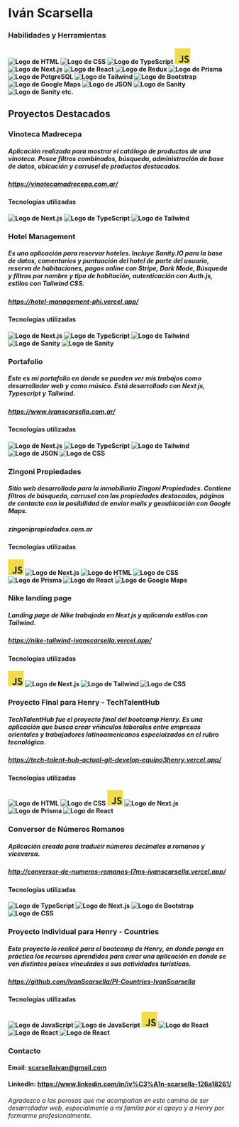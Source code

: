 # Iván Scarsella

### Habilidades y Herramientas

#### <img src="https://i.pinimg.com/736x/b1/75/54/b175549d8268dd656b92e3b56988bdf9.jpg" alt="Logo de HTML" width="35" height="35">  <img src="https://encrypted-tbn0.gstatic.com/images?q=tbn:ANd9GcT9bu2WEcLZDrjws5jidZbgUfi42pPa1GivRA&usqp=CAU" alt="Logo de CSS" width="35" height="35"> <img src="https://cdn.changelog.com/uploads/icons/topics/YXL/icon_large.png?v=63682389432" alt="Logo de TypeScript" width="35" height="35">  <img src="https://raw.githubusercontent.com/voodootikigod/logo.js/master/js.png" alt="Logo de JavaScript" width="35" height="35"> <img src="https://www.svgrepo.com/show/354113/nextjs-icon.svg" alt="Logo de Next.js" width="35" height="35"> <img src="https://cdn.freebiesupply.com/logos/large/2x/react-1-logo-png-transparent.png" alt="Logo de React" width="35" height="35">  <img src="https://edteam-media.s3.amazonaws.com/blogs/original/f82fbb89-6854-409e-83b3-8a02f80826ee.png" alt="Logo de Redux" width="35" height="35"> <img src="https://d2eip9sf3oo6c2.cloudfront.net/tags/images/000/001/287/square_480/prismaHD.png" alt="Logo de Prisma" width="35" height="35"> <img src="https://images.are.na/eyJidWNrZXQiOiJhcmVuYV9pbWFnZXMiLCJrZXkiOiIxNTA1Njg4L29yaWdpbmFsXzBjNTQwZDYxYmI2MTJhMGZlOTU3Mzc5ZjgxMTc1OGYyLnBuZyIsImVkaXRzIjp7InJlc2l6ZSI6eyJ3aWR0aCI6MTIwMCwiaGVpZ2h0IjoxMjAwLCJmaXQiOiJpbnNpZGUiLCJ3aXRob3V0RW5sYXJnZW1lbnQiOnRydWV9LCJ3ZWJwIjp7InF1YWxpdHkiOjkwfSwianBlZyI6eyJxdWFsaXR5Ijo5MH0sInJvdGF0ZSI6bnVsbH19?bc=1" alt="Logo de PotgreSQL" width="35" height="35"> <img src="https://res.cloudinary.com/practicaldev/image/fetch/s--6ebjy0LI--/c_imagga_scale,f_auto,fl_progressive,h_1080,q_auto,w_1080/https://dev-to-uploads.s3.amazonaws.com/uploads/articles/dxy1c2bvl6odeo52dodk.jpg" alt="Logo de Tailwind" width="35" height="35"> <img src="https://upload.wikimedia.org/wikipedia/commons/thumb/b/b2/Bootstrap_logo.svg/1280px-Bootstrap_logo.svg.png" alt="Logo de Bootstrap" width="35" height="35"> <img src="https://cdn-icons-png.flaticon.com/512/355/355980.png" alt="Logo de Google Maps" width="35" height="35"> <img src="https://www.liblogo.com/img-logo/js8750je7e-json-logo-json-logo-icon-in-vector-logo.png" alt="Logo de JSON" width="35" height="35"> <img src="https://images.g2crowd.com/uploads/product/image/large_detail/large_detail_96102ac6497377cd53da621075fe828e/sanity.png" alt="Logo de Sanity" width="35" height="35"> <img src="https://1000logos.net/wp-content/uploads/2021/06/Stripe-Logo-2009.png" alt="Logo de Sanity" width="35" height="35"> etc.

## Proyectos Destacados

### Vinoteca Madrecepa
##### Aplicación realizada para mostrar el catálogo de productos de una vinoteca. Posee filtros combinados, búsqueda, administración de base de datos, ubicación y carrusel de productos destacados.

##### https://vinotecamadrecepa.com.ar/

#### Tecnologías utilizadas
#### <img src="https://www.svgrepo.com/show/354113/nextjs-icon.svg" alt="Logo de Next.js" width="35" height="35"> <img src="https://cdn.changelog.com/uploads/icons/topics/YXL/icon_large.png?v=63682389432" alt="Logo de TypeScript" width="35" height="35"> <img src="https://res.cloudinary.com/practicaldev/image/fetch/s--6ebjy0LI--/c_imagga_scale,f_auto,fl_progressive,h_1080,q_auto,w_1080/https://dev-to-uploads.s3.amazonaws.com/uploads/articles/dxy1c2bvl6odeo52dodk.jpg" alt="Logo de Tailwind" width="35" height="35">

### Hotel Management
##### Es una aplicación para reservar hoteles. Incluye Sanity.IO para la base de datos, comentarios y puntuación del hotel de parte del usuario, reserva de habitaciones, pagos online con Stripe, Dark Mode, Búsqueda y filtros por nombre y tipo de habitación, autenticación con Auth.js, estilos con Tailwind CSS.

##### https://hotel-management-phi.vercel.app/

#### Tecnologías utilizadas
#### <img src="https://www.svgrepo.com/show/354113/nextjs-icon.svg" alt="Logo de Next.js" width="35" height="35"> <img src="https://cdn.changelog.com/uploads/icons/topics/YXL/icon_large.png?v=63682389432" alt="Logo de TypeScript" width="35" height="35"> <img src="https://res.cloudinary.com/practicaldev/image/fetch/s--6ebjy0LI--/c_imagga_scale,f_auto,fl_progressive,h_1080,q_auto,w_1080/https://dev-to-uploads.s3.amazonaws.com/uploads/articles/dxy1c2bvl6odeo52dodk.jpg" alt="Logo de Tailwind" width="35" height="35"> <img src="https://images.g2crowd.com/uploads/product/image/large_detail/large_detail_96102ac6497377cd53da621075fe828e/sanity.png" alt="Logo de Sanity" width="35" height="35"> <img src="https://1000logos.net/wp-content/uploads/2021/06/Stripe-Logo-2009.png" alt="Logo de Sanity" width="35" height="35">

### Portafolio
##### Este es mi portafolio en donde se pueden ver mis trabajos como desarrollador web y como músico. Está desarrollado con Next js, Typescript y Tailwind.

##### https://www.ivanscarsella.com.ar/

#### Tecnologías utilizadas
#### <img src="https://www.svgrepo.com/show/354113/nextjs-icon.svg" alt="Logo de Next.js" width="35" height="35"> <img src="https://cdn.changelog.com/uploads/icons/topics/YXL/icon_large.png?v=63682389432" alt="Logo de TypeScript" width="35" height="35"> <img src="https://res.cloudinary.com/practicaldev/image/fetch/s--6ebjy0LI--/c_imagga_scale,f_auto,fl_progressive,h_1080,q_auto,w_1080/https://dev-to-uploads.s3.amazonaws.com/uploads/articles/dxy1c2bvl6odeo52dodk.jpg" alt="Logo de Tailwind" width="35" height="35"> <img src="https://www.liblogo.com/img-logo/js8750je7e-json-logo-json-logo-icon-in-vector-logo.png" alt="Logo de JSON" width="35" height="35"> <img src="https://encrypted-tbn0.gstatic.com/images?q=tbn:ANd9GcT9bu2WEcLZDrjws5jidZbgUfi42pPa1GivRA&usqp=CAU" alt="Logo de CSS" width="35" height="35">

### Zingoni Propiedades
##### Sitio web desarrollado para la inmobiliaria Zingoni Propiedades. Contiene filtros de búsqueda, carrusel con las propiedades destacadas, páginas de contacto con la posibilidad de enviar mails y geoubicación con Google Maps. 

##### zingonipropiedades.com.ar

#### Tecnologías utilizadas
####  <img src="https://raw.githubusercontent.com/voodootikigod/logo.js/master/js.png" alt="Logo de JavaScript" width="35" height="35">  <img src="https://www.svgrepo.com/show/354113/nextjs-icon.svg" alt="Logo de Next.js" width="35" height="35"> <img src="https://i.pinimg.com/736x/b1/75/54/b175549d8268dd656b92e3b56988bdf9.jpg" alt="Logo de HTML" width="35" height="35">  <img src="https://encrypted-tbn0.gstatic.com/images?q=tbn:ANd9GcT9bu2WEcLZDrjws5jidZbgUfi42pPa1GivRA&usqp=CAU" alt="Logo de CSS" width="35" height="35">   <img src="https://d2eip9sf3oo6c2.cloudfront.net/tags/images/000/001/287/square_480/prismaHD.png" alt="Logo de Prisma" width="35" height="35">  <img src="https://images.are.na/eyJidWNrZXQiOiJhcmVuYV9pbWFnZXMiLCJrZXkiOiIxNTA1Njg4L29yaWdpbmFsXzBjNTQwZDYxYmI2MTJhMGZlOTU3Mzc5ZjgxMTc1OGYyLnBuZyIsImVkaXRzIjp7InJlc2l6ZSI6eyJ3aWR0aCI6MTIwMCwiaGVpZ2h0IjoxMjAwLCJmaXQiOiJpbnNpZGUiLCJ3aXRob3V0RW5sYXJnZW1lbnQiOnRydWV9LCJ3ZWJwIjp7InF1YWxpdHkiOjkwfSwianBlZyI6eyJxdWFsaXR5Ijo5MH0sInJvdGF0ZSI6bnVsbH19?bc=1" alt="Logo de React" width="35" height="35"> <img src="https://cdn-icons-png.flaticon.com/512/355/355980.png" alt="Logo de Google Maps" width="35" height="35">

### Nike landing page
##### Landing page de Nike trabajada en Next js y aplicando estilos con Tailwind.

##### https://nike-tailwind-ivanscarsella.vercel.app/

#### Tecnologías utilizadas
####  <img src="https://raw.githubusercontent.com/voodootikigod/logo.js/master/js.png" alt="Logo de JavaScript" width="35" height="35"> <img src="https://www.svgrepo.com/show/354113/nextjs-icon.svg" alt="Logo de Next.js" width="35" height="35"> <img src="https://res.cloudinary.com/practicaldev/image/fetch/s--6ebjy0LI--/c_imagga_scale,f_auto,fl_progressive,h_1080,q_auto,w_1080/https://dev-to-uploads.s3.amazonaws.com/uploads/articles/dxy1c2bvl6odeo52dodk.jpg" alt="Logo de Tailwind" width="35" height="35"> <img src="https://encrypted-tbn0.gstatic.com/images?q=tbn:ANd9GcT9bu2WEcLZDrjws5jidZbgUfi42pPa1GivRA&usqp=CAU" alt="Logo de CSS" width="35" height="35">

### Proyecto Final para Henry - TechTalentHub
##### TechTalentHub fue el proyecto final del bootcamp Henry. Es una aplicación que busca crear vñinculos laborales entre empresas orientales y trabajadores latinoamericanos especiaizados en el rubro tecnológico. 

##### https://tech-talent-hub-actual-git-develop-equipo3henry.vercel.app/

#### Tecnologías utilizadas
#### <img src="https://i.pinimg.com/736x/b1/75/54/b175549d8268dd656b92e3b56988bdf9.jpg" alt="Logo de HTML" width="35" height="35">  <img src="https://encrypted-tbn0.gstatic.com/images?q=tbn:ANd9GcT9bu2WEcLZDrjws5jidZbgUfi42pPa1GivRA&usqp=CAU" alt="Logo de CSS" width="35" height="35">  <img src="https://raw.githubusercontent.com/voodootikigod/logo.js/master/js.png" alt="Logo de JavaScript" width="35" height="35">  <img src="https://www.svgrepo.com/show/354113/nextjs-icon.svg" alt="Logo de Next.js" width="35" height="35">  <img src="https://d2eip9sf3oo6c2.cloudfront.net/tags/images/000/001/287/square_480/prismaHD.png" alt="Logo de Prisma" width="35" height="35">  <img src="https://images.are.na/eyJidWNrZXQiOiJhcmVuYV9pbWFnZXMiLCJrZXkiOiIxNTA1Njg4L29yaWdpbmFsXzBjNTQwZDYxYmI2MTJhMGZlOTU3Mzc5ZjgxMTc1OGYyLnBuZyIsImVkaXRzIjp7InJlc2l6ZSI6eyJ3aWR0aCI6MTIwMCwiaGVpZ2h0IjoxMjAwLCJmaXQiOiJpbnNpZGUiLCJ3aXRob3V0RW5sYXJnZW1lbnQiOnRydWV9LCJ3ZWJwIjp7InF1YWxpdHkiOjkwfSwianBlZyI6eyJxdWFsaXR5Ijo5MH0sInJvdGF0ZSI6bnVsbH19?bc=1" alt="Logo de React" width="35" height="35">

### Conversor de Números Romanos
##### Aplicación creada para traducir números decimales a romanos y viceversa. 

##### http://conversor-de-numeros-romanos-l7ms-ivanscarsella.vercel.app/

#### Tecnologías utilizadas
####  <img src="https://cdn.changelog.com/uploads/icons/topics/YXL/icon_large.png?v=63682389432" alt="Logo de TypeScript" width="35" height="35">  <img src="https://www.svgrepo.com/show/354113/nextjs-icon.svg" alt="Logo de Next.js" width="35" height="35"> <img src="https://upload.wikimedia.org/wikipedia/commons/thumb/b/b2/Bootstrap_logo.svg/1280px-Bootstrap_logo.svg.png" alt="Logo de Bootstrap" width="35" height="35"> <img src="https://encrypted-tbn0.gstatic.com/images?q=tbn:ANd9GcT9bu2WEcLZDrjws5jidZbgUfi42pPa1GivRA&usqp=CAU" alt="Logo de CSS" width="35" height="35">

<!-- Características destacadas
Destaca las características principales del proyecto y cualquier resultado notable que hayas logrado. */

[Nombre del proyecto]
Repita la estructura anterior para cada proyecto destacado.

Contribuciones
Enumera tus contribuciones a proyectos de código abierto o colaborativos si las tienes. Esto muestra tu participación en la comunidad y tu capacidad para trabajar en equipo.
-->
### Proyecto Individual para Henry - Countries
##### Este proyecto lo realicé para el bootcamp de Henry, en donde pongo en práctica los recursos aprendidos para crear una aplicación en donde se ven distintos países vinculados a sus actividades turísticas. 

##### https://github.com/IvanScarsella/PI-Countries-IvanScarsella

#### Tecnologías utilizadas
#### <img src="https://i.pinimg.com/736x/b1/75/54/b175549d8268dd656b92e3b56988bdf9.jpg" alt="Logo de JavaScript" width="35" height="35">  <img src="https://encrypted-tbn0.gstatic.com/images?q=tbn:ANd9GcT9bu2WEcLZDrjws5jidZbgUfi42pPa1GivRA&usqp=CAU" alt="Logo de JavaScript" width="35" height="35">  <img src="https://raw.githubusercontent.com/voodootikigod/logo.js/master/js.png" alt="Logo de JavaScript" width="35" height="35">  <img src="https://cdn.freebiesupply.com/logos/large/2x/react-1-logo-png-transparent.png" alt="Logo de React" width="35" height="35">  <img src="https://edteam-media.s3.amazonaws.com/blogs/original/f82fbb89-6854-409e-83b3-8a02f80826ee.png" alt="Logo de React" width="35" height="35">  <img src="https://images.are.na/eyJidWNrZXQiOiJhcmVuYV9pbWFnZXMiLCJrZXkiOiIxNTA1Njg4L29yaWdpbmFsXzBjNTQwZDYxYmI2MTJhMGZlOTU3Mzc5ZjgxMTc1OGYyLnBuZyIsImVkaXRzIjp7InJlc2l6ZSI6eyJ3aWR0aCI6MTIwMCwiaGVpZ2h0IjoxMjAwLCJmaXQiOiJpbnNpZGUiLCJ3aXRob3V0RW5sYXJnZW1lbnQiOnRydWV9LCJ3ZWJwIjp7InF1YWxpdHkiOjkwfSwianBlZyI6eyJxdWFsaXR5Ijo5MH0sInJvdGF0ZSI6bnVsbH19?bc=1" alt="Logo de React" width="35" height="35">

<!-- Características destacadas
Destaca las características principales del proyecto y cualquier resultado notable que hayas logrado. */

[Nombre del proyecto]
Repita la estructura anterior para cada proyecto destacado.

Contribuciones
Enumera tus contribuciones a proyectos de código abierto o colaborativos si las tienes. Esto muestra tu participación en la comunidad y tu capacidad para trabajar en equipo.
-->
### Contacto

#### Email: scarsellaivan@gmail.com
#### LinkedIn: https://www.linkedin.com/in/iv%C3%A1n-scarsella-126a18261/
<!--
Sitio web: [tu sitio web personal]
-->

###### Agradezco a las perosas que me acompañan en este camino de ser desarrollador web, especialmente a mi familia por el apoyo y a Henry por formarme profesionalmente.

<!--
**IvanScarsella/IvanScarsella** is a ✨ _special_ ✨ repository because its `README.md` (this file) appears on your GitHub profile.

Here are some ideas to get you started:

- 🔭 I’m currently working on ...
- 🌱 I’m currently learning ...
- 👯 I’m looking to collaborate on ...
- 🤔 I’m looking for help with ...
- 💬 Ask me about ...
- 📫 How to reach me: ...
- 😄 Pronouns: ...
- ⚡ Fun fact: ...
-->

